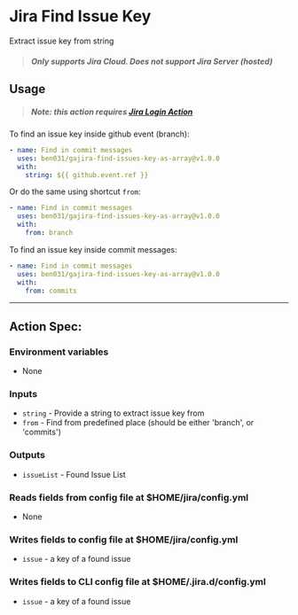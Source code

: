 # Jira Find Issue Key

Extract issue key from string

> ##### Only supports Jira Cloud. Does not support Jira Server (hosted)

## Usage

> ##### Note: this action requires [Jira Login Action](https://github.com/marketplace/actions/jira-login)

To find an issue key inside github event (branch):

```yaml
- name: Find in commit messages
  uses: ben031/gajira-find-issues-key-as-array@v1.0.0
  with:
    string: ${{ github.event.ref }}
```

Or do the same using shortcut `from`:

```yaml
- name: Find in commit messages
  uses: ben031/gajira-find-issues-key-as-array@v1.0.0
  with:
    from: branch
```

To find an issue key inside commit messages:

```yaml
- name: Find in commit messages
  uses: ben031/gajira-find-issues-key-as-array@v1.0.0
  with:
    from: commits
```

---

## Action Spec:

### Environment variables

- None

### Inputs

- `string` - Provide a string to extract issue key from
- `from` - Find from predefined place (should be either 'branch', or 'commits')

### Outputs

- `issueList` - Found Issue List

### Reads fields from config file at $HOME/jira/config.yml

- None

### Writes fields to config file at $HOME/jira/config.yml

- `issue` - a key of a found issue

### Writes fields to CLI config file at $HOME/.jira.d/config.yml

- `issue` - a key of a found issue
